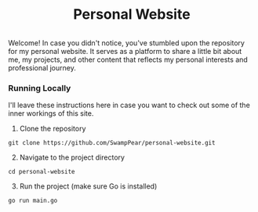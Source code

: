 <div style="width: 100%; display: flex; justify-content: center">
    <h1 style="text-align: center">Personal Website</h1>
</div>


Welcome! In case you didn't notice, you've stumbled upon the repository for my
personal website. It serves as a platform to share a little bit about me, my 
projects, and other content that reflects my personal interests and professional
journey.

### Running Locally

I'll leave these instructions here in case you want to check out some of the
inner workings of this site.

1. Clone the repository

```
git clone https://github.com/SwampPear/personal-website.git
```

2. Navigate to the project directory

```
cd personal-website
```

3. Run the project (make sure Go is installed)

```
go run main.go
```